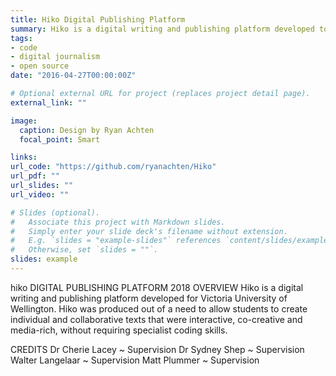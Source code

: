```yaml
---
title: Hiko Digital Publishing Platform
summary: Hiko is a digital writing and publishing platform developed to create individual and collaborative texts that were interactive, co-creative and media-rich, without requiring specialist coding skills.
tags:
- code
- digital journalism
- open source
date: "2016-04-27T00:00:00Z"

# Optional external URL for project (replaces project detail page).
external_link: ""

image:
  caption: Design by Ryan Achten
  focal_point: Smart

links:
url_code: "https://github.com/ryanachten/Hiko"
url_pdf: ""
url_slides: ""
url_video: ""

# Slides (optional).
#   Associate this project with Markdown slides.
#   Simply enter your slide deck's filename without extension.
#   E.g. `slides = "example-slides"` references `content/slides/example-slides.md`.
#   Otherwise, set `slides = ""`.
slides: example
---
```


hiko
DIGITAL PUBLISHING PLATFORM
2018
OVERVIEW
Hiko is a digital writing and publishing platform developed for Victoria University of Wellington. Hiko was produced out of a need to allow students to create individual and collaborative texts that were interactive, co-creative and media-rich, without requiring specialist coding skills.

CREDITS
Dr Cherie Lacey ~ Supervision
Dr Sydney Shep ~ Supervision
Walter Langelaar ~ Supervision
Matt Plummer ~ Supervision